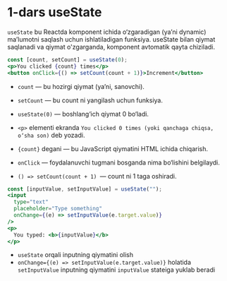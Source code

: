 # **1-dars useState**

`useState` bu Reactda komponent ichida o‘zgaradigan (ya’ni dynamic) ma’lumotni saqlash uchun ishlatiladigan funksiya. useState bilan qiymat saqlanadi va qiymat o'zgarganda, komponent avtomatik qayta chiziladi.

```jsx
const [count, setCount] = useState(0);
<p>You clicked {count} times</p>
<button onClick={() => setCount(count + 1)}>Increment</button>
```

- `count` — bu hozirgi qiymat (ya’ni, sanovchi).
- `setCount` — bu count ni yangilash uchun funksiya.
- `useState(0)` — boshlang‘ich qiymat 0 bo‘ladi.

- `<p>` elementi ekranda `You clicked 0 times (yoki qanchaga chiqsa, o‘sha son)` deb yozadi.
- `{count}` degani — bu JavaScript qiymatini HTML ichida chiqarish.

- `onClick` — foydalanuvchi tugmani bosganda nima bo‘lishini belgilaydi.
- `() => setCount(count + 1) `— count ni 1 taga oshiradi.

```jsx
const [inputValue, setInputValue] = useState("");
<input
  type="text"
  placeholder="Type something"
  onChange={(e) => setInputValue(e.target.value)}
/>
<p>
  You typed: <b>{inputValue}</b>
</p>
```

- `useState` orqali inputning qiymatini olish
- `onChange={(e) => setInputValue(e.target.value)}` holatida `setInputValue` inputning qiymatini `inputValue` stateiga yuklab beradi
